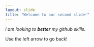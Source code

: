 ```yaml
---
layout: slide
title: "Welcome to our second slide!"
---
```

_i am looking to **better** my github skills._

Use the left arrow to go back!
